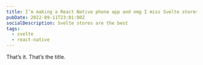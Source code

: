 ```yaml
---
title: I’m making a React Native phone app and omg I miss Svelte stores
pubDate: 2022-09-11T23:01:00Z
socialDescription: Svelte stores are the best
tags:
  - svelte
  - react-native
---
```


That’s it. That’s the title.
